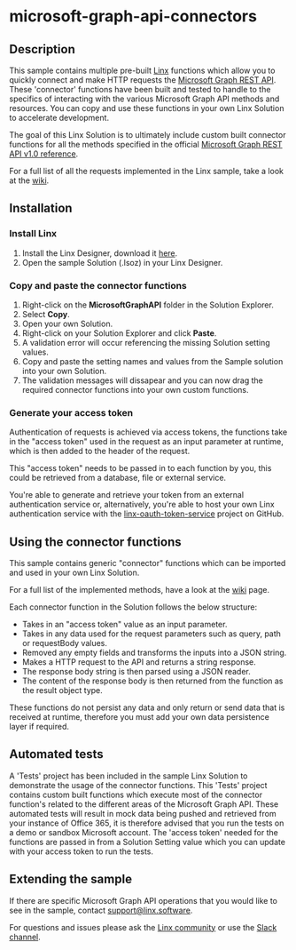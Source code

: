 # microsoft-graph-api-connectors

## Description
This sample contains multiple pre-built [Linx](https://linx.software) functions which allow you to quickly connect and make HTTP requests the [Microsoft Graph REST API](https://docs.microsoft.com/en-us/graph/overview). These 'connector' functions have been built and tested to handle to the specifics of interacting with the various Microsoft Graph API methods and resources. You can copy and use these functions in your own Linx Solution to accelerate development. 


The goal of this Linx Solution is to ultimately include custom built connector functions for all the methods specified in the official [Microsoft Graph REST API v1.0 reference](https://docs.microsoft.com/en-us/graph/api/overview?view=graph-rest-1.0&preserve-view=true). 

For a full list of all the requests implemented in the Linx sample, take a look at the [wiki]().

## Installation

### Install Linx

1. Install the Linx Designer, download it [here](https://linx.software/).
2. Open the sample Solution (.lsoz) in your Linx Designer.

### Copy and paste the connector functions

1. Right-click on the **MicrosoftGraphAPI** folder in the Solution Explorer.
3. Select **Copy**.
4. Open your own Solution.
5. Right-click on your Solution Explorer and click **Paste**.
4. A validation error will occur referencing the missing Solution setting values.
5. Copy and paste the setting names and values from the Sample solution into your own Solution.
6. The validation messages will dissapear and you can now drag the required connector functions into your own custom functions.


### Generate your access token

Authentication of requests is achieved via access tokens, the functions take in the "access token" used in the request as an input parameter at runtime, which is then added to the header of the request. 

This "access token" needs to be passed in to each function by you, this could be retrieved from a database, file or external service. 

You're able to generate and retrieve your token from an external authentication service or, alternatively, you're able to host your own Linx authentication service with the [linx-oauth-token-service](https://github.com/linx-software/linx-oauth2-token-service) project on GitHub. 


## Using the connector functions

This sample contains generic "connector" functions which can be imported and used in your own Linx Solution.

For a full list of the implemented methods, have a look at the [wiki]() page.
 
Each connector function in the Solution follows the below structure:
- Takes in an "access token" value as an input parameter.
- Takes in any data used for the request parameters such as query, path or requestBody values.
- Removed any empty fields and transforms the inputs into a JSON string.
- Makes a HTTP request to the API and returns a string response.
- The response body string is then parsed using a JSON reader.
- The content of the response body is then returned from the function as the result object type.

These functions do not persist any data and only return or send data that is received at runtime, therefore you must add your own data persistence layer if required.

## Automated tests

A 'Tests' project has been included in the sample Linx Solution to demonstrate the usage of the connector functions. This 'Tests' project contains custom built functions which execute most of the connector function's related to the different areas of the Microsoft Graph API. These automated tests will result in mock data being pushed and retrieved from your instance of Office 365, it is therefore advised that you run the tests on a demo or sandbox Microsoft account. The 'access token' needed for the functions are passed in from a Solution Setting value which you can update with your access token to run the tests.

## Extending the sample

If there are specific Microsoft Graph API operations that you would like to see in the sample, contact support@linx.software.

For questions and issues please ask the [Linx community](https://linx/software/community) or use the [Slack channel](https://linxsoftware.slack.com/archives/C01FLBC1XNX). 



